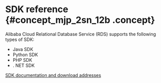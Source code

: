 # SDK reference {#concept_mjp_2sn_12b .concept}

Alibaba Cloud Relational Database Service \(RDS\) supports the following types of SDK:

-   Java SDK
-   Python SDK
-   PHP SDK
-   . NET SDK

[SDK documentation and download addresses](https://www.alibabacloud.com/support/developer-resources#sdk)

